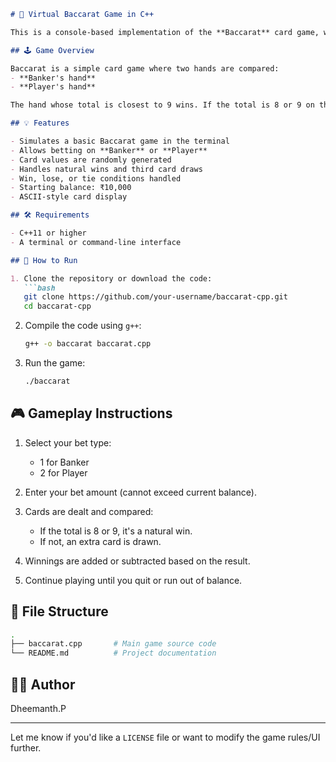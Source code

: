 
````markdown
# 🎴 Virtual Baccarat Game in C++

This is a console-based implementation of the **Baccarat** card game, written in C++. The game simulates a virtual casino experience where a player can place bets on the **Banker** or the **Player**, and cards are drawn according to Baccarat rules.

## 🕹️ Game Overview

Baccarat is a simple card game where two hands are compared:
- **Banker's hand**
- **Player's hand**

The hand whose total is closest to 9 wins. If the total is 8 or 9 on the first two cards, it's called a **natural win**, and no more cards are drawn. Otherwise, a third card might be drawn based on simple rules.

## 💡 Features

- Simulates a basic Baccarat game in the terminal
- Allows betting on **Banker** or **Player**
- Card values are randomly generated
- Handles natural wins and third card draws
- Win, lose, or tie conditions handled
- Starting balance: ₹10,000
- ASCII-style card display

## 🛠️ Requirements

- C++11 or higher
- A terminal or command-line interface

## 🚀 How to Run

1. Clone the repository or download the code:
   ```bash
   git clone https://github.com/your-username/baccarat-cpp.git
   cd baccarat-cpp
````

2. Compile the code using `g++`:

   ```bash
   g++ -o baccarat baccarat.cpp
   ```

3. Run the game:

   ```bash
   ./baccarat
   ```

## 🎮 Gameplay Instructions

1. Select your bet type:

   * 1 for Banker
   * 2 for Player

2. Enter your bet amount (cannot exceed current balance).

3. Cards are dealt and compared:

   * If the total is 8 or 9, it's a natural win.
   * If not, an extra card is drawn.

4. Winnings are added or subtracted based on the result.

5. Continue playing until you quit or run out of balance.

## 📁 File Structure

```bash
.
├── baccarat.cpp       # Main game source code
└── README.md          # Project documentation
```

## 🧑‍💻 Author

Dheemanth.P



---

Let me know if you'd like a `LICENSE` file or want to modify the game rules/UI further.
```
